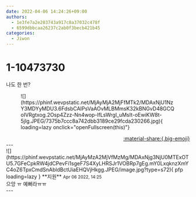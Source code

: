 ```yaml
---
date: 2022-04-06 14:24:26+09:00
authors:
  - 1e3fe7a2e203743a917c8a37032c478f
  - 6599dbbcaa26237c2ab0f3becb421b45
categories:
  - Jiwon
---
```


# 1-10473730

<div class="post-container" markdown="1">
<div class="content-container md-sidebar__scrollwrap" markdown="1">

나도 한 번?
<figure markdown="1">
![](https://phinf.wevpstatic.net/MjAyMjA2MjFfMTk2/MDAxNjU1NzY3MDYyMDU3.6FdsbCAIPsVaAOvMLBMmsK32kBNGvD48GCQoIVRgtxog.2Osp4Zzz-Nn4wop-lfLsWrgl_uMsIt-oEwiKW8t-5jIg.JPEG/7375b7ccc8a742dbb3189ce29fcda230266.jpg){ loading=lazy onclick="openFullscreen(this)"}
</figure>


</div>
</div>

<div style="text-align: right;" markdown="1">
<a href="https://weverse.io/fromis9/fanpost/1-10473730" style="text-align: right;">:material-share:{.big-emoji}</a>
</div>
---

<div class="comments-container md-sidebar__scrollwrap" markdown="1">
<div class="comment" markdown="1">
<div class='id-container' markdown="1">
![](https://phinf.wevpstatic.net/MjAyMzA2MjVfMzMg/MDAxNjg3NjU0MTExOTU5.7GFeCpkRW4jdCPevFi1sgeF7S4XyLHRSJr1VOBRp7gEg.mY0LxqknzXmYC4oZ6TpxCmdSnAbldBctUiaEHQVjHkgg.JPEG/image.jpg?type=s72){ pfp loading=lazy }
**<span class="artist">지원</span>** <small>Apr 06 2022, 14:25</small><br>
</div>
<div class='comment-body' markdown="1">
으앙 ㅠ 예뻐라ㅠㅠ 
</div>
</div>
</div>
---
